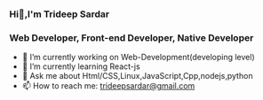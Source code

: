 ###                     Hi👋,I'm Trideep Sardar
###     Web Developer, Front-end Developer, Native Developer

- 🔭 I’m currently working on Web-Development(developing level)
- 🌱 I’m currently learning React-js
- 💬 Ask me about Html/CSS,Linux,JavaScript,Cpp,nodejs,python
- 📫 How to reach me: trideepsardar@gmail.com
